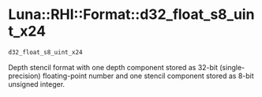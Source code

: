 # Luna::RHI::Format::d32_float_s8_uint_x24

```c++
d32_float_s8_uint_x24
```

Depth stencil format with one depth component stored as 32-bit (single-precision) floating-point number and one stencil component stored as 8-bit unsigned integer. 

